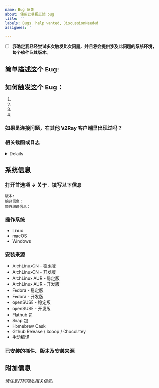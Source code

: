 ```yaml
---
name: Bug 反馈
about: 使用此模板反馈 bug
title: ''
labels: Bugs, help wanted, DiscussionNeeded
assignees: ''

---
```


<!-- 推荐读物：https://github.com/tvvocold/How-To-Ask-Questions-The-Smart-Way -->

<!-- 
反馈 BUG 的注意事项：
1. 请先确定你的问题是 BUG 反馈，而非功能请求、使用咨询。
   分类错误的 Issue 根据开发者的心情，可能被不加提示直接关闭。
2. 发 Issue 之前请确保你已阅读过相关文档、搜索过之前的Issue。
   如果如果文档里明确有的，那么 Issue 可能被不加提示直接关闭；
   如果之前的 Issue 已有答案 / 解决方案，可能会被发一个链接直接关闭；
   当然，也可能根据开发者心情，给你多回几句。我们对此不做任何保证。
3. 因非官方渠道下载渠道 / 教程 / 文档造成的一切问题，我们没有义务进行调查、解答和回复。
4. 若不遵守模板，根据开发者的心情，你的 Issue 可能会被直接关闭，不需要进一步解释。
-->

- [ ] **我确定我已经尝试多次触发此次问题，并且将会提供涉及此问题的系统环境，每个软件及其版本。**

## 简单描述这个 Bug:



## 如何触发这个 Bug：

1. 
2. 
3. 
4. 

### 如果是连接问题，在其他 V2Ray 客户端里出现过吗？ 



### 相关截图或日志

<details>

```
请从此行下面的行开始粘贴 Qv2ray 日志：


```

</details>

## 系统信息

<!-- 请删除所有不符合的操作系统和安装来源，只保留符合的项目 -->

### 打开首选项 -> 关于，填写以下信息

```
版本: 
编译信息：
额外编译信息：
```

### 操作系统

- Linux
- macOS
- Windows

### 安装来源

- ArchLinuxCN - 稳定版
- ArchLinuxCN - 开发版
- ArchLinux AUR - 稳定版
- ArchLinux AUR - 开发版
- Fedora - 稳定版
- Fedora - 开发版
- openSUSE - 稳定版
- openSUSE - 开发版
- Flathub 包
- Snap 包
- Homebrew Cask
- Github Release / Scoop / Chocolatey
- 手动编译

### 已安装的插件、版本及安装来源



## 附加信息

<!-- 你认为对修复 bug 有帮助的任何信息都可以在此写出来。 -->

*请注意打码隐私相关信息。*
